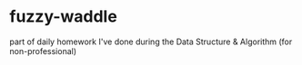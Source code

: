 # fuzzy-waddle
part of daily homework I've done during the Data Structure &amp; Algorithm (for non-professional)

